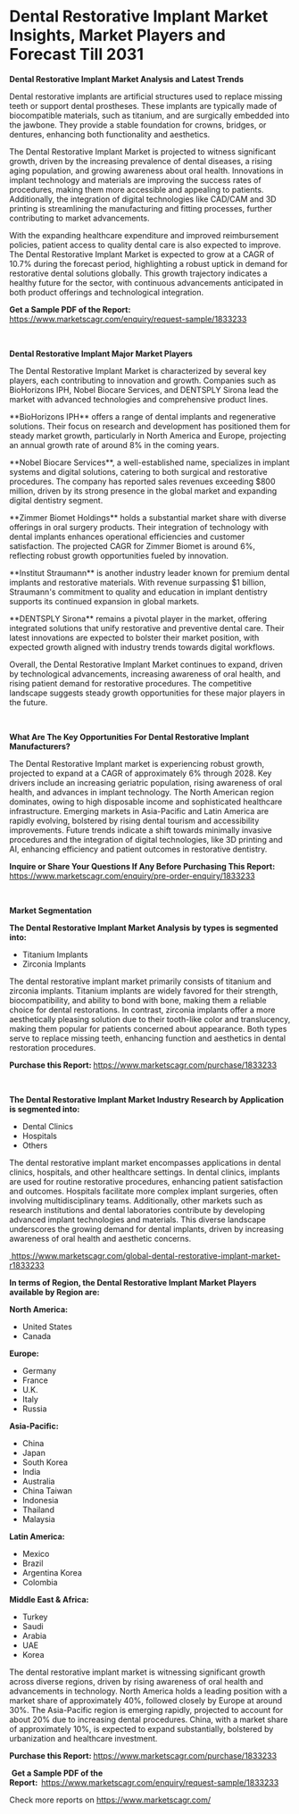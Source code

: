 <p><h1>Dental Restorative Implant Market Insights, Market Players and Forecast Till 2031</h1></p><p><strong>Dental Restorative Implant Market Analysis and Latest Trends</strong></p>
<p><p>Dental restorative implants are artificial structures used to replace missing teeth or support dental prostheses. These implants are typically made of biocompatible materials, such as titanium, and are surgically embedded into the jawbone. They provide a stable foundation for crowns, bridges, or dentures, enhancing both functionality and aesthetics.</p><p>The Dental Restorative Implant Market is projected to witness significant growth, driven by the increasing prevalence of dental diseases, a rising aging population, and growing awareness about oral health. Innovations in implant technology and materials are improving the success rates of procedures, making them more accessible and appealing to patients. Additionally, the integration of digital technologies like CAD/CAM and 3D printing is streamlining the manufacturing and fitting processes, further contributing to market advancements.</p><p>With the expanding healthcare expenditure and improved reimbursement policies, patient access to quality dental care is also expected to improve. The Dental Restorative Implant Market is expected to grow at a CAGR of 10.7% during the forecast period, highlighting a robust uptick in demand for restorative dental solutions globally. This growth trajectory indicates a healthy future for the sector, with continuous advancements anticipated in both product offerings and technological integration.</p></p>
<p><strong>Get a Sample PDF of the Report:&nbsp;</strong> <a href="https://www.marketscagr.com/enquiry/request-sample/1833233?utm_campaign=1868&utm_medium=2&utm_source=Github&utm_content=ia&utm_term=01012025&utm_id=dental-restorative-implant">https://www.marketscagr.com/enquiry/request-sample/1833233</a></p>
<p>&nbsp;</p>
<p><strong>Dental Restorative Implant Major Market Players</strong></p>
<p><p>The Dental Restorative Implant Market is characterized by several key players, each contributing to innovation and growth. Companies such as BioHorizons IPH, Nobel Biocare Services, and DENTSPLY Sirona lead the market with advanced technologies and comprehensive product lines.</p><p>**BioHorizons IPH** offers a range of dental implants and regenerative solutions. Their focus on research and development has positioned them for steady market growth, particularly in North America and Europe, projecting an annual growth rate of around 8% in the coming years.</p><p>**Nobel Biocare Services**, a well-established name, specializes in implant systems and digital solutions, catering to both surgical and restorative procedures. The company has reported sales revenues exceeding $800 million, driven by its strong presence in the global market and expanding digital dentistry segment.</p><p>**Zimmer Biomet Holdings** holds a substantial market share with diverse offerings in oral surgery products. Their integration of technology with dental implants enhances operational efficiencies and customer satisfaction. The projected CAGR for Zimmer Biomet is around 6%, reflecting robust growth opportunities fueled by innovation.</p><p>**Institut Straumann** is another industry leader known for premium dental implants and restorative materials. With revenue surpassing $1 billion, Straumann's commitment to quality and education in implant dentistry supports its continued expansion in global markets.</p><p>**DENTSPLY Sirona** remains a pivotal player in the market, offering integrated solutions that unify restorative and preventive dental care. Their latest innovations are expected to bolster their market position, with expected growth aligned with industry trends towards digital workflows.</p><p>Overall, the Dental Restorative Implant Market continues to expand, driven by technological advancements, increasing awareness of oral health, and rising patient demand for restorative procedures. The competitive landscape suggests steady growth opportunities for these major players in the future.</p></p>
<p>&nbsp;</p>
<p><strong>What Are The Key Opportunities For Dental Restorative Implant Manufacturers?</strong></p>
<p><p>The Dental Restorative Implant market is experiencing robust growth, projected to expand at a CAGR of approximately 6% through 2028. Key drivers include an increasing geriatric population, rising awareness of oral health, and advances in implant technology. The North American region dominates, owing to high disposable income and sophisticated healthcare infrastructure. Emerging markets in Asia-Pacific and Latin America are rapidly evolving, bolstered by rising dental tourism and accessibility improvements. Future trends indicate a shift towards minimally invasive procedures and the integration of digital technologies, like 3D printing and AI, enhancing efficiency and patient outcomes in restorative dentistry.</p></p>
<p><strong>Inquire or Share Your Questions If Any Before Purchasing This Report:</strong> <a href="https://www.marketscagr.com/enquiry/pre-order-enquiry/1833233?utm_campaign=1868&utm_medium=2&utm_source=Github&utm_content=ia&utm_term=01012025&utm_id=dental-restorative-implant">https://www.marketscagr.com/enquiry/pre-order-enquiry/1833233</a></p>
<p>&nbsp;</p>
<p><strong>Market Segmentation</strong></p>
<p><strong>The Dental Restorative Implant Market Analysis by types is segmented into:</strong></p>
<p><ul><li>Titanium Implants</li><li>Zirconia Implants</li></ul></p>
<p><p>The dental restorative implant market primarily consists of titanium and zirconia implants. Titanium implants are widely favored for their strength, biocompatibility, and ability to bond with bone, making them a reliable choice for dental restorations. In contrast, zirconia implants offer a more aesthetically pleasing solution due to their tooth-like color and translucency, making them popular for patients concerned about appearance. Both types serve to replace missing teeth, enhancing function and aesthetics in dental restoration procedures.</p></p>
<p><strong>Purchase this Report:&nbsp;</strong><a href="https://www.marketscagr.com/purchase/1833233?utm_campaign=1868&utm_medium=2&utm_source=Github&utm_content=ia&utm_term=01012025&utm_id=dental-restorative-implant">https://www.marketscagr.com/purchase/1833233</a></p>
<p>&nbsp;</p>
<p><strong>The Dental Restorative Implant Market Industry Research by Application is segmented into:</strong></p>
<p><ul><li>Dental Clinics</li><li>Hospitals</li><li>Others</li></ul></p>
<p><p>The dental restorative implant market encompasses applications in dental clinics, hospitals, and other healthcare settings. In dental clinics, implants are used for routine restorative procedures, enhancing patient satisfaction and outcomes. Hospitals facilitate more complex implant surgeries, often involving multidisciplinary teams. Additionally, other markets such as research institutions and dental laboratories contribute by developing advanced implant technologies and materials. This diverse landscape underscores the growing demand for dental implants, driven by increasing awareness of oral health and aesthetic concerns.</p></p>
<p><a href="https://www.marketscagr.com/global-dental-restorative-implant-market-r1833233?utm_campaign=1868&utm_medium=2&utm_source=Github&utm_content=ia&utm_term=01012025&utm_id=dental-restorative-implant">&nbsp;https://www.marketscagr.com/global-dental-restorative-implant-market-r1833233</a></p>
<p><strong>In terms of Region, the Dental Restorative Implant Market Players available by Region are:</strong></p>
<p>
    <p> <strong> North America: </strong>
        <ul>
            <li>United States</li>
            <li>Canada</li>
        </ul>
        </p> 
    <p> <strong> Europe: </strong>
        <ul>
            <li>Germany</li>
            <li>France</li>
            <li>U.K.</li>
            <li>Italy</li>
            <li>Russia</li>
        </ul>
        </p> 
    <p> <strong> Asia-Pacific: </strong>
        <ul>
            <li>China</li>
            <li>Japan</li>
            <li>South Korea</li>
            <li>India</li>
            <li>Australia</li>
            <li>China Taiwan</li>
            <li>Indonesia</li>
            <li>Thailand</li>
            <li>Malaysia</li>
        </ul>
        </p> 
    <p> <strong> Latin America: </strong>
        <ul>
            <li>Mexico</li>
            <li>Brazil</li>
            <li>Argentina Korea</li>
            <li>Colombia</li>
        </ul>
        </p> 
    <p> <strong> Middle East & Africa: </strong>
        <ul>
            <li>Turkey</li>
            <li>Saudi</li>
            <li>Arabia</li>
            <li>UAE</li>
            <li>Korea</li>
        </ul>
    </p>
    </p>
<p><p>The dental restorative implant market is witnessing significant growth across diverse regions, driven by rising awareness of oral health and advancements in technology. North America holds a leading position with a market share of approximately 40%, followed closely by Europe at around 30%. The Asia-Pacific region is emerging rapidly, projected to account for about 20% due to increasing dental procedures. China, with a market share of approximately 10%, is expected to expand substantially, bolstered by urbanization and healthcare investment.</p></p>
<p><strong>Purchase this Report: </strong><a href="https://www.marketscagr.com/purchase/1833233?utm_campaign=1868&utm_medium=2&utm_source=Github&utm_content=ia&utm_term=01012025&utm_id=dental-restorative-implant">https://www.marketscagr.com/purchase/1833233</a></p>
<p>&nbsp;<strong>Get a Sample PDF of the Report:&nbsp;&nbsp;</strong><a href="https://www.marketscagr.com/enquiry/request-sample/1833233?utm_campaign=1868&utm_medium=2&utm_source=Github&utm_content=ia&utm_term=01012025&utm_id=dental-restorative-implant">https://www.marketscagr.com/enquiry/request-sample/1833233</a></p>
<p><strong></strong></p>
<p>Check more reports on <a href="https://www.marketscagr.com/?utm_campaign=1868&utm_medium=2&utm_source=Github&utm_content=ia&utm_term=01012025&utm_id=dental-restorative-implant">https://www.marketscagr.com/</a></p>